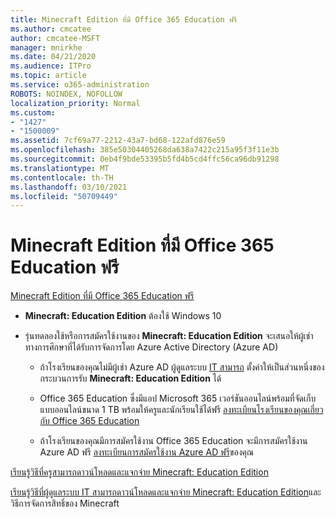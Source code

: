 ```yaml
---
title: Minecraft Edition ที่มี Office 365 Education ฟรี
ms.author: cmcatee
author: cmcatee-MSFT
manager: mnirkhe
ms.date: 04/21/2020
ms.audience: ITPro
ms.topic: article
ms.service: o365-administration
ROBOTS: NOINDEX, NOFOLLOW
localization_priority: Normal
ms.custom:
- "1427"
- "1500009"
ms.assetid: 7cf69a77-2212-43a7-bd68-122afd876e59
ms.openlocfilehash: 385e50304405268da638a7422c215a95f3f11e3b
ms.sourcegitcommit: 0eb4f9bde53395b5fd4b5cd4ffc56ca96db91298
ms.translationtype: MT
ms.contentlocale: th-TH
ms.lasthandoff: 03/10/2021
ms.locfileid: "50709449"
---
```

# <a name="minecraft-edition-with-office-365-education-for-free"></a>Minecraft Edition ที่มี Office 365 Education ฟรี

[Minecraft Edition ที่มี Office 365 Education ฟรี](https://docs.microsoft.com/education/windows/get-minecraft-for-education)
  
- **Minecraft: Education Edition** ต้องใช้ Windows 10

- รุ่นทดลองใช้หรือการสมัครใช้งานของ **Minecraft: Education Edition** จะเสนอให้ผู้เช่าทางการศึกษาที่ได้รับการจัดการโดย Azure Active Directory (Azure AD)

  - ถ้าโรงเรียนของคุณไม่มีผู้เช่า Azure AD ผู้ดูแลระบบ [IT สามารถ](https://docs.microsoft.com/education/windows/school-get-minecraft) ตั้งค่าให้เป็นส่วนหนึ่งของกระบวนการรับ **Minecraft: Education Edition** ได้

  - Office 365 Education ซึ่งมีแอป Microsoft 365 เวอร์ชันออนไลน์พร้อมที่จัดเก็บแบบออนไลน์ขนาด 1 TB พร้อมให้ครูและนักเรียนใช้ได้ฟรี [ลงทะเบียนโรงเรียนของคุณเกี่ยวกับ Office 365 Education](https://www.microsoft.com/education/products/office)

  - ถ้าโรงเรียนของคุณมีการสมัครใช้งาน Office 365 Education จะมีการสมัครใช้งาน Azure AD ฟรี [ลงทะเบียนการสมัครใช้งาน Azure AD ฟรี](https://msdn.microsoft.com/library/windows/hardware/mt703369%28v=vs.85%29.aspx)ของคุณ

[เรียนรู้วิธีที่ครูสามารถดาวน์โหลดและแจกจ่าย Minecraft: Education Edition](https://docs.microsoft.com/education/windows/teacher-get-minecraft)
  
[เรียนรู้วิธีที่ผู้ดูแลระบบ IT สามารถดาวน์โหลดและแจกจ่าย Minecraft: Education Edition](https://docs.microsoft.com/education/windows/school-get-minecraft)และวิธีการจัดการสิทธิ์ของ Minecraft